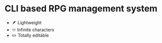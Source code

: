 
# CLI based RPG management system

- 🪶 Lightweight
- ♾️ Infinite characters
- ✏️ Totally editable

